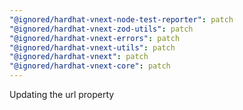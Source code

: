 ```yaml
---
"@ignored/hardhat-vnext-node-test-reporter": patch
"@ignored/hardhat-vnext-zod-utils": patch
"@ignored/hardhat-vnext-errors": patch
"@ignored/hardhat-vnext-utils": patch
"@ignored/hardhat-vnext": patch
"@ignored/hardhat-vnext-core": patch
---
```


Updating the url property
